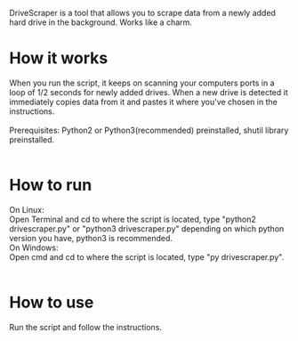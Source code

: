 DriveScraper is a tool that allows you to scrape data from a newly added hard drive in the background. Works like a charm.</br>
# How it works
When you run the script, it keeps on scanning your computers ports in a loop of 1/2 seconds for newly added drives. When a new drive is detected it immediately copies data from it and pastes it where you've chosen in the instructions.<br>
<br>
Prerequisites: Python2 or Python3(recommended) preinstalled, shutil library preinstalled.<br>
<br>
# How to run
On Linux:<br>
Open Terminal and cd to where the script is located, type "python2 drivescraper.py" or "python3 drivescraper.py" depending on which python version you have, python3 is recommended.<br>
On Windows:<br>
Open cmd and cd to where the script is located, type "py drivescraper.py".<br>
<br>
# How to use
Run the script and follow the instructions.
